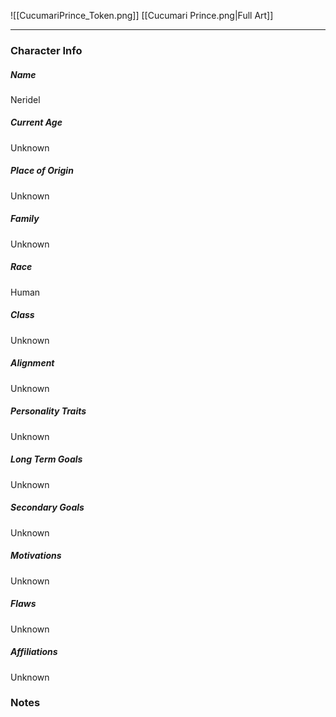 ![[CucumariPrince_Token.png]]
[[Cucumari Prince.png|Full Art]]

---
### Character Info

##### Name 
Neridel 
##### Current Age
Unknown

##### Place of Origin
Unknown

##### Family
Unknown

##### Race
Human

##### Class
Unknown

##### Alignment
Unknown

##### Personality Traits
Unknown

##### Long Term Goals
Unknown

##### Secondary Goals
Unknown

##### Motivations
Unknown

##### Flaws
Unknown

##### Affiliations
Unknown

### Notes